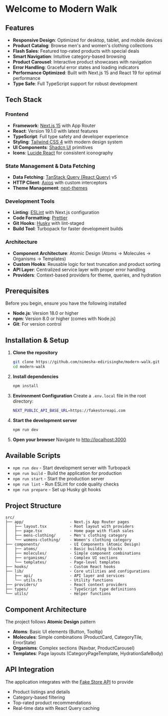 # Welcome to **Modern Walk**

## Features

- **Responsive Design**: Optimized for desktop, tablet, and mobile devices
- **Product Catalog**: Browse men's and women's clothing collections
- **Flash Sales**: Featured top-rated products with special deals
- **Smart Navigation**: Intuitive category-based browsing
- **Product Carousel**: Interactive product showcases with navigation
- **Error Handling**: Graceful error states and loading indicators
- **Performance Optimized**: Built with Next.js 15 and React 19 for optimal performance
- **Type Safe**: Full TypeScript support for robust development

## Tech Stack

### Frontend

- **Framework**: [Next.js 15](https://nextjs.org/) with App Router
- **React**: Version 19.1.0 with latest features
- **TypeScript**: Full type safety and developer experience
- **Styling**: [Tailwind CSS 4](https://tailwindcss.com/) with modern design system
- **UI Components**: [Shadcn UI](https://ui.shadcn.com/) primitives
- **Icons**: [Lucide React](https://lucide.dev/) for consistent iconography

### State Management & Data Fetching

- **Data Fetching**: [TanStack Query (React Query)](https://tanstack.com/query/latest) v5
- **HTTP Client**: [Axios](https://axios-http.com/) with custom interceptors
- **Theme Management**: [next-themes](https://github.com/pacocoursey/next-themes)

### Development Tools

- **Linting**: [ESLint](https://eslint.org/) with Next.js configuration
- **Code Formatting**: [Prettier](https://prettier.io/)
- **Git Hooks**: [Husky](https://typicode.github.io/husky/) with lint-staged
- **Build Tool**: Turbopack for faster development builds

### Architecture

- **Component Architecture**: Atomic Design (Atoms → Molecules → Organisms → Templates)
- **Custom Hooks**: Reusable logic for text truncation and product sorting
- **API Layer**: Centralized service layer with proper error handling
- **Providers**: Context-based providers for theme, queries, and hydration

## Prerequisites

Before you begin, ensure you have the following installed

- **Node.js**: Version 18.0 or higher
- **npm**: Version 8.0 or higher (comes with Node.js)
- **Git**: For version control

## Installation & Setup

1. **Clone the repository**

   ```bash
   git clone https://github.com/nimesha-edirisinghe/modern-walk.git
   cd modern-walk
   ```

2. **Install dependencies**

   ```bash
   npm install
   ```

3. **Environment Configuration**
   Create a `.env.local` file in the root directory:

   ```bash
   NEXT_PUBLIC_API_BASE_URL=https://fakestoreapi.com
   ```

4. **Start the development server**

   ```bash
   npm run dev
   ```

5. **Open your browser**
   Navigate to [http://localhost:3000](http://localhost:3000)

## Available Scripts

- `npm run dev` - Start development server with Turbopack
- `npm run build` - Build the application for production
- `npm run start` - Start the production server
- `npm run lint` - Run ESLint for code quality checks
- `npm run prepare` - Set up Husky git hooks

## Project Structure

```
src/
├── app/                    - Next.js App Router pages
│   ├── layout.tsx          - Root layout with providers
│   ├── page.tsx            - Home page with flash sales
│   ├── mens-clothing/      - Men's clothing category
│   └── womens-clothing/    - Women's clothing category
├── components/             - UI Components (Atomic Design)
│   ├── atoms/              - Basic building blocks
│   ├── molecules/          - Simple component combinations
│   ├── organisms/          - Complex UI sections
│   └── templates/          - Page-level templates
├── hooks/                  - Custom React hooks
├── lib/                    - Core utilities and configurations
│   ├── api/                - API layer and services
│   └── utils.ts            - Utility functions
├── providers/              - React context providers
├── types/                  - TypeScript type definitions
└── utils/                  - Helper functions
```

## Component Architecture

The project follows **Atomic Design** pattern

- **Atoms**: Basic UI elements (Button, Tooltip)
- **Molecules**: Simple combinations (ProductCard, CategoryTile, ErrorState)
- **Organisms**: Complex sections (Navbar, ProductCarousel)
- **Templates**: Page layouts (CategoryPageTemplate, HydrationSafeBody)

## API Integration

The application integrates with the [Fake Store API](https://fakestoreapi.com/) to provide

- Product listings and details
- Category-based filtering
- Top-rated product recommendations
- Real-time data with React Query caching

